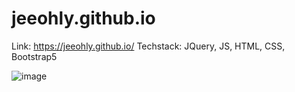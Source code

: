 # jeeohly.github.io

Link: https://jeeohly.github.io/
Techstack: JQuery, JS, HTML, CSS, Bootstrap5

![image](https://user-images.githubusercontent.com/29128251/193606415-7ff76022-6ad1-4e3b-afed-3e50b0097230.png)
